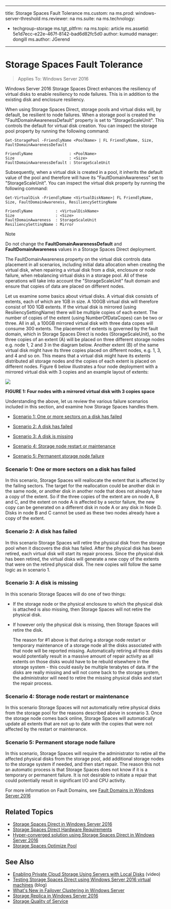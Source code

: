 
---
title: Storage Spaces Fault Tolerance
ms.custom: na
ms.prod: windows-server-threshold
ms.reviewer: na
ms.suite: na
ms.technology:
  - techgroup-storage
ms.tgt_pltfrm: na
ms.topic: article
ms.assetid: 5e1d7ecc-e22e-467f-8142-bad6d82fc5d0
author: kumudd
manager: dongill
ms.author: JGerend
---
# Storage Spaces Fault Tolerance

>Applies To: Windows Server 2016


Windows Server 2016 Storage Spaces Direct enhances the resiliency of virtual disks to enable resiliency to node failures. This is in addition to the existing disk and enclosure resiliency.  

When using Storage Spaces Direct, storage pools and virtual disks will, by default, be resilient to node failures. When a storage pool is created the "FaultDomainAwarenessDefault" property is set to "StorageScaleUnit". This controls the default for virtual disk creation. You can inspect the storage pool property by running the following command:  

```  
Get-StoragePool -FriendlyName <PoolName> | FL FriendlyName, Size, FaultDomainAwarenessDefault  

FriendlyName                : <PoolName>  
Size                        : <Size>  
FaultDomainAwarenessDefault : StorageScaleUnit  
```  

Subsequently, when a virtual disk is created in a pool, it inherits the default value of the pool and therefore will have its "FaultDomainAwareness" set to "StorageScaleUnit". You can inspect the virtual disk property by running the following command:  

```  
Get-VirtualDisk -FriendlyName <VirtualDiskName>| FL FriendlyName, Size, FaultDomainAwareness, ResiliencySettingName  

FriendlyName          : <VirtualDiskName>  
Size                  : <Size>  
FaultDomainAwareness  : StorageScaleUnit  
ResiliencySettingName : Mirror  
```  

> [!NOTE]  
> Do not change the **FaultDomainAwarenessDefault** and **FaultDomainAwareness** values in a Storage Spaces Direct deployment.  

The FaultDomainAwareness property on the virtual disk controls data placement in all scenarios, including initial data allocation when creating the virtual disk,  when repairing a virtual disk from a disk, enclosure or node failure, when rebalancing virtual disks in a storage pool. All of these operations will take into account the "StorageScaleUnit" fault domain and ensure that copies of data are placed on different nodes.  

Let us examine some basics about virtual disks. A virtual disk consists of extents, each of which are 1GB in size. A 100GB virtual disk will therefore consist of 100 1GB extents. If the virtual disk is mirrored (using ResiliencySettingName) there will be multiple copies of each  extent. The number of copies of the extent (using NumberOfDataCopes) can be two or three. All in all, a 100GB mirrored virtual disk with three data copes will consume 300 extents. The placement of extents is governed by the fault domain, which in Storage Spaces Direct is nodes (StorageScaleUnit), so the three copies of an extent (A) will be placed on three different storage nodes e.g. node 1, 2 and 3 in the diagram below. Another extent (B) of the same virtual disk might have its three copies placed on different nodes, e.g. 1, 3, and 4 and so on. This means that a virtual disk might have its extents distributed all storage nodes and the copies of each extent is placed on different nodes. Figure 6 below illustrates a four node deployment with a mirrored virtual disk with 3 copies and an example layout of extents:  

![](media/Storage-Spaces-Fault-Tolerance/StorageSpacesFaultTolerance.png)  

**FIGURE 1: Four nodes with a mirrored virtual disk with 3 copies space**  

Understanding the above, let us review the various failure scenarios  included in this section, and examine how Storage Spaces handles them.  

-   [Scenario 1: One or more sectors on a disk has failed](#BKMK_FaultTolerance_Scenario1)  

-   [Scenario 2: A disk has failed](#BKMK_FaultTolerance_Scenario2)  

-   [Scenario 3: A disk is missing](#BKMK_FaultTolerance_Scenario3)  

-   [Scenario 4: Storage node restart or maintenance](#BKMK_FaultTolerance_Scenario4)  

-   [Scenario 5: Permanent storage node failure](#BKMK_FaultTolerance_Scenario5)  

### <a name="BKMK_FaultTolerance_Scenario1"></a>Scenario 1: One or more sectors on a disk has failed  
In this scenario, Storage Spaces will reallocate the extent that is affected by the failing sectors. The target for the reallocation could be another disk in the same node, or another disk in another node that does not already have a copy of the extent. So if the three copies of the extent are on node A, B and C, and the extent on node A is affected by a sector failure, the new copy can be generated on a different disk in node A or any disk in Node D. Disks in node B and C cannot be used as these two nodes already have a copy of the extent.  

### <a name="BKMK_FaultTolerance_Scenario2"></a>Scenario 2: A disk has failed  
In this scenario Storage Spaces will retire the physical disk from the storage pool when it discovers the disk has failed. After the physical disk has been retired, each virtual disk will start its repair process. Since the physical disk has been retired, the virtual disks will generate a new copy of the extents that were on the retired physical disk. The new copies will follow the same logic as in scenario 1.  

### <a name="BKMK_FaultTolerance_Scenario3"></a>Scenario 3: A disk is missing  
In this scenario Storage Spaces will do one of two things:  

-   If the storage node or the physical enclosure to which the physical disk is attached is also missing, then Storage Spaces will not retire the physical disk.  

-   If however only the physical disk is missing, then Storage Spaces will retire the disk.  

    The reason for #1 above is that during a storage node restart or temporary maintenance of a storage node all the disks associated with that node will be reported missing. Automatically retiring all those disks would potentially result in a massive amount of repair activity as all extents on those disks would have to be rebuild elsewhere in the storage system - this could easily be multiple terabytes of data. If the disks are really missing and will not come back to the storage system, the administrator will need to retire the missing physical disks and start the repair process.  

### <a name="BKMK_FaultTolerance_Scenario4"></a>Scenario 4: Storage node restart or maintenance  
In this scenario Storage Spaces will not automatically retire physical disks from the storage pool for the reasons described above in scenario 3. Once the storage node comes back online, Storage Spaces will automatically update all extents that are not up to date with the copies that were not affected by the restart or maintenance.  

### <a name="BKMK_FaultTolerance_Scenario5"></a>Scenario 5: Permanent storage node failure  
In this scenario, Storage Spaces will require the administrator to retire all the affected physical disks from the storage pool, add additional storage nodes to the storage system if needed, and then start repair. The reason this not an automatic process is that Storage Spaces does not know if it is a temporary or permanent failure. It is not desirable to initiate a repair that could potentially result in significant I/O and CPU activity.  

For more information on Fault Domains, see [Fault Domains in Windows Server 2016](../../failover-clustering/fault-domains.md)  

## Related Topics  
-   [Storage Spaces Direct in Windows Server 2016](overview.md)  
-   [Storage Spaces Direct Hardware Requirements](Storage-Spaces-Direct-Hardware-Requirements.md)  
-   [Hyper-converged solution using Storage Spaces Direct in Windows Server 2016](../hyper-converged.md)  
-   [Storage Spaces Optimize Pool](Storage-Spaces-Optimize-Pool.md)  

## See Also  
-   [Enabling Private Cloud Storage Using Servers with Local Disks](http://channel9.msdn.com/Events/Ignite/2015/BRK3474) (video)  
-   [Testing Storage Spaces Direct using Windows Server 2016 virtual machines](http://blogs.msdn.com/b/clustering/archive/2015/05/27/10617612.aspx) (blog)  
-   [What's New in Failover Clustering in Windows Server](../../failover-clustering/whats-new-failover-clustering.md)  
-   [Storage Replica in Windows Server 2016](../storage-replica/overview.md)  
-   [Storage Quality of Service](../storage-qos/overview.md)  